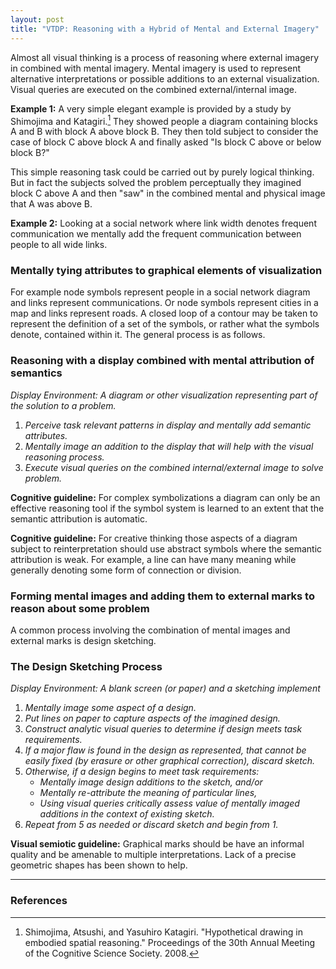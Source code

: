 ```yaml
---
layout: post
title: "VTDP: Reasoning with a Hybrid of Mental and External Imagery"
---
```


Almost all visual thinking is a process of reasoning where external imagery in
combined with mental imagery. Mental imagery is used to represent alternative
interpretations or possible additions to an external visualization. Visual
queries are executed on the combined external/internal image.

**Example 1:** A very simple elegant example is provided by a study by Shimojima
and Katagiri.[^1] They showed people a diagram containing blocks A and B with
block A above block B. They then told subject to consider the case of block C
above block A and finally asked "Is block C above or below block B?"

This simple reasoning task could be carried out by purely logical thinking. But
in fact the subjects solved the problem perceptually they imagined block C above
A and then "saw" in the combined mental and physical image that A was above B.

**Example 2:** Looking at a social network where link width denotes frequent
communication we mentally add the frequent communication between people to all
wide links.

### Mentally tying attributes to graphical elements of visualization

For example node symbols represent people in a social network diagram and links
represent communications. Or node symbols represent cities in a map and links
represent roads. A closed loop of a contour may be taken to represent the
definition of a set of the symbols, or rather what the symbols denote, contained
within it. The general process is as follows.

### Reasoning with a display combined with mental attribution of semantics


*Display Environment: A diagram or other visualization representing part of the
solution to a problem.*

1. *Perceive task relevant patterns in display and mentally add semantic
attributes.*
2. *Mentally image an addition to the display that will help with the visual
reasoning process.*
3. *Execute visual queries on the combined internal/external image to solve
problem.*


**Cognitive guideline:** For complex symbolizations a diagram can only be an
effective reasoning tool if the symbol system is learned to an extent that the
semantic attribution is automatic.

**Cognitive guideline:** For creative thinking those aspects of a diagram
subject to reinterpretation should use abstract symbols where the semantic
attribution is weak. For example, a line can have many meaning while generally
denoting some form of connection or division.

### Forming mental images and adding them to external marks to reason about some problem

A common process involving the combination of mental images and external marks
is design sketching.

### The Design Sketching Process

*Display Environment: A blank screen (or paper) and a sketching implement*

1. *Mentally image some aspect of a design.*
2. *Put lines on paper to capture aspects of the imagined design.*
3. *Construct analytic visual queries to determine if design meets task
requirements.*
4. *If a major flaw is found in the design as represented, that cannot be easily
fixed (by erasure or other graphical correction), discard sketch.*
5. *Otherwise, if a design begins to meet task requirements:*
    * *Mentally image design additions to the sketch, and/or*
    * *Mentally re-attribute the meaning of particular lines,*
    * *Using visual queries critically assess value of mentally imaged additions
    in the context of existing sketch.*
6. *Repeat from 5 as needed or discard sketch and begin from 1.*

**Visual semiotic guideline:** Graphical marks should be have an informal
quality and be amenable to multiple interpretations. Lack of a precise geometric
shapes has been shown to help.

------

### References

[^1]: Shimojima, Atsushi, and Yasuhiro Katagiri. "Hypothetical drawing in embodied spatial reasoning." Proceedings of the 30th Annual Meeting of the Cognitive Science Society. 2008.
